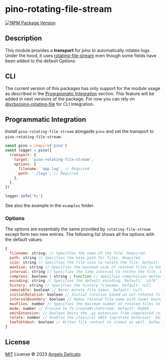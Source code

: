 # pino-rotating-file-stream

[![NPM Package Version](https://img.shields.io/npm/v/pino-rotating-file-stream)](https://www.npmjs.com/package/pino-rotating-file-stream)

## Description

This module provides a **transport** for *pino* to automatically rotates logs. Under the hood, it uses [rotating-file-stream](https://www.npmjs.com/package/rotating-file-stream) even though some fields have been added to the default *Options*.

## CLI
The current version of this packages has only support for the module usage as described in the [Programmatic Integration](#programmatic-integration) section. This feature will be added in next versions of the package.
For now you can rely on [@vrbo/pino-rotating-file](https://www.npmjs.com/package/@vrbo/pino-rotating-file) for CLI integration.
## Programmatic Integration
Install ``pino-rotating-file-stream`` alongside ``pino`` and set the transport to ``pino-rotating-file-stream``:

```js
const pino = require('pino')
const logger = pino({
  transport: {
    target: 'pino-rotating-file-stream',
    options: {
      filename: 'app.log', // Required
      path: './logs', // Required
    },
  },
})

logger.info('hi')
```

See also the example in the ``examples`` folder.

### Options
The options are essentially the same provided by ``rotating-file-stream`` except form two new entries. The following list shows all the options with the default values:
```js
{
  filename: string; // Specifies the name of the file. Required.
  path: string // Specifies the base path for files. Required.
  size: string // Specifies the file size to rotate the file. Default: '100M'.
  maxSize: string // Specifies the maximum size of rotated files to keep. Default: '1G'.
  interval: string // Specifies the time interval to rotate the file. Default: '7d'.
  compress: boolean | string | Function // Specifies compression method of rotated files. Default: 'gzip'.
  encoding: string // Specifies the default encoding. Default: 'utf8'.
  history: string // Specifies the history filename. Default: null.
  immutable: boolean // Never mutate file names. Default: null.
  initialRotation: boolean // Initial rotation based on not-rotated file timestamp. Default: null.
  intervalBoundary: boolean // Makes rotated file name with lower boundary of rotation period. Default: null.
  maxFiles: number // Specifies the maximum number of rotated files to keep. Default: null.
  mode: number // Proxied to fs.createWriteStream. Default: 0o666.
  omitExtension: // boolean Omits the .gz extension from compressed rotated files. Default: null.
  rotate: number // Enables the classical UNIX logrotate behaviour. Default: null.
  teeToStdout: boolean // Writes file content to stdout as well. Default: null.
}
```

## License

[MIT](./LICENSE) License © 2023 [Angelo Delicato](https://github.com/thelicato)
